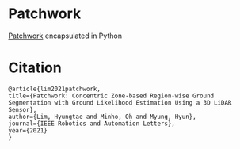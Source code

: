 # Patchwork
[Patchwork](https://github.com/LimHyungTae/patchwork) encapsulated in Python

# Citation
```
@article{lim2021patchwork,
title={Patchwork: Concentric Zone-based Region-wise Ground Segmentation with Ground Likelihood Estimation Using a 3D LiDAR Sensor},
author={Lim, Hyungtae and Minho, Oh and Myung, Hyun},
journal={IEEE Robotics and Automation Letters},
year={2021}
}
```